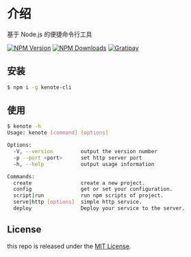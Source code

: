 # 介绍

基于 Node.js 的便捷命令行工具

[![NPM Version][npm-image]][npm-url]
[![NPM Downloads][downloads-image]][downloads-url]
[![Gratipay][licensed-image]][licensed-url]

## 安装

```bash
$ npm i -g kenote-cli
```

## 使用

```bash
$ kenote -h
Usage: kenote [command] [options]

Options:
  -V, --version         output the version number
  -p --port <port>      set http server port
  -h, --help            output usage information

Commands:
  create                create a new project.
  config                get or set your configuration.
  script|run            run npm scripts of project.
  serve|http [options]  simple http service.
  deploy                Deploy your service to the server.
```

## License

this repo is released under the [MIT License][licensed-url].

[npm-image]: https://img.shields.io/npm/v/kenote-cli.svg
[npm-url]: https://www.npmjs.com/package/kenote-cli
[downloads-image]: https://img.shields.io/npm/dm/kenote-cli.svg
[downloads-url]: https://www.npmjs.com/package/kenote-cli
[licensed-image]: https://img.shields.io/badge/license-MIT-blue.svg
[licensed-url]: https://github.com/kenote/kenote-cli/blob/master/LICENSE